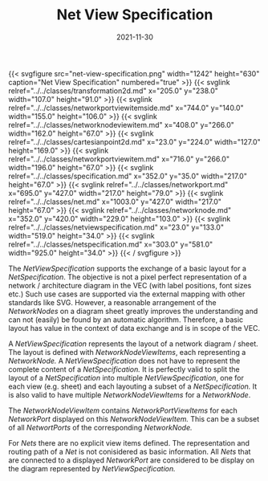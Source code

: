 ﻿---
title: Net View Specification
toc: false
type: specs
layout: diagram
date: "2021-11-30"
draft: false
specification: VEC
version: 2.0.0-rc1
documentType: "Recommendation"
elementType: Diagram
classes:
  - Transformation2D
  - NetworkPortViewItemSide
  - NetworkNodeViewItem
  - CartesianPoint2D
  - NetworkPortViewItem
  - Specification
  - NetworkPort
  - Net
  - NetworkNode
  - NetViewSpecification
  - NetSpecification
menu:
  VEC-2.0.0-rc1:    
    parent: connectivity
    identifier: connectivity/net-view-specification
    weight: 1010003 

# Prev/next pager order (if `docs_section_pager` enabled in `params.toml`)
weight: 1010003
---
{{< svgfigure src="net-view-specification.png" width="1242" height="630" caption="Net View Specification" numbered="true" >}}
  {{< svglink relref="../../classes/transformation2d.md" x="205.0" y="238.0" width="107.0" height="91.0" >}}
  {{< svglink relref="../../classes/networkportviewitemside.md" x="744.0" y="140.0" width="155.0" height="106.0" >}}
  {{< svglink relref="../../classes/networknodeviewitem.md" x="408.0" y="266.0" width="162.0" height="67.0" >}}
  {{< svglink relref="../../classes/cartesianpoint2d.md" x="23.0" y="224.0" width="127.0" height="169.0" >}}
  {{< svglink relref="../../classes/networkportviewitem.md" x="716.0" y="266.0" width="196.0" height="67.0" >}}
  {{< svglink relref="../../classes/specification.md" x="352.0" y="35.0" width="217.0" height="67.0" >}}
  {{< svglink relref="../../classes/networkport.md" x="695.0" y="427.0" width="217.0" height="79.0" >}}
  {{< svglink relref="../../classes/net.md" x="1003.0" y="427.0" width="217.0" height="67.0" >}}
  {{< svglink relref="../../classes/networknode.md" x="352.0" y="420.0" width="229.0" height="103.0" >}}
  {{< svglink relref="../../classes/netviewspecification.md" x="23.0" y="133.0" width="519.0" height="34.0" >}}
  {{< svglink relref="../../classes/netspecification.md" x="303.0" y="581.0" width="925.0" height="34.0" >}}
{{< / svgfigure >}}
<p> The <i>NetViewSpecification</i> supports the exchange of a basic layout for a <i>NetSpecification</i>. The objective is not a pixel perfect representation of a network /&#160;architecture diagram in the VEC (with label positions, font sizes etc.) Such use cases are supported via the external mapping with other standards like SVG. However, a reasonable arrangement of the <i>NetworkNodes</i> on a diagram sheet greatly improves the understanding and can not (easily) be found by an automatic algorithm.&#160;Therefore, a basic layout has value in the context of data exchange and is in scope of the VEC.      </p>      <p> A <i>NetViewSpecification</i> represents the layout of a network diagram /&#160;sheet. The layout is defined with <i>NetworkNodeViewItems</i>, each representing a <i>NetworkNode.</i> A <i>NetViewSpecification</i> does not have to represent the complete content of a <i>NetSpecification.</i> It is perfectly valid to split the layout of a <i>NetSpecification </i>into multiple <i>NetViewSpecification</i>, one for each view (e.g. sheet) and each layouting a subset of a <i>NetSpecification.</i> It is also valid to have multiple <i>NetworkNodeViewItems</i> for a <i>NetworkNode</i>.      </p>      <p> The <i>NetworkNodeViewItem</i> contains <i>NetworkPortViewItems</i> for each <i>NetworkPort</i> displayed on this <i>NetworkNodeViewItem.&#160;</i>This can be a subset of all <i>NetwortPorts </i>of the corresponding <i>NetworkNode. </i>      </p>      <p> For <i>Nets</i> there are no explicit view items defined. The representation and routing path of a <i>Net </i>is not conisidered as basic information. All <i>Nets</i> that are connected to a displayed <i>NetworkPort</i> are considered to be display on the diagram represented by <i>NetViewSpecification.</i>      </p>      <p> <i>&#160;</i>      </p>      <p> &#160;      </p>
